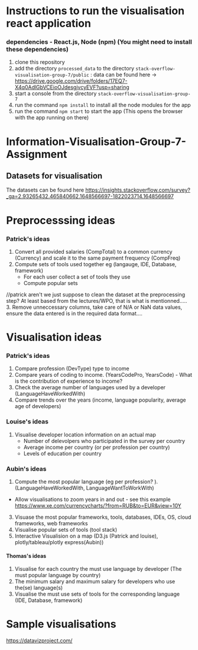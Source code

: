 # Instructions to run the visualisation react application 
### dependencies - React.js, Node (npm) (You might need to install these dependencies)

1. clone this repository 
2. add the directory `processed_data` to the directory `stack-overflow-visualisation-group-7/public` : data can be found here -> https://drive.google.com/drive/folders/17EQ7-X4q0AdlGbVCEioOJdesgjvcyEVF?usp=sharing
3. start a console from the directory `stack-overflow-visualisation-group-7`
4. run the command `npm install` to install all the node modules for the app 
5. run the command `npm start` to start the app (This opens the browser with the app running on there)






# Information-Visualisation-Group-7-Assignment

## Datasets for visualisation
The datasets can be found here 
https://insights.stackoverflow.com/survey?_ga=2.93265432.465840662.1648566697-1822023714.1648566697

#  Preprocesssing ideas
### Patrick's ideas 

1. Convert all provided salaries (CompTotal) to a common currency (Currency) and scale it to the same payment frequency (CompFreq)
2. Compute sets of tools used together eg (langauge, IDE, Database, framework)
   - For each user collect a set of tools they use
   - Compute popular sets 

//patrick aren't we just suppose to clean the dataset at the preprocessing step? At least based from the lectures/WPO, 
that is what is mentionned.....
3. Remove unneccessary columns, take care of N/A or NaN data values, ensure the data entered is in the required data format....

# Visualisation ideas 
### Patrick's ideas
1. Compare profession (DevType) type to income
2. Compare years of coding to income. (YearsCodePro, YearsCode) - What is the contribution of experience to income?
3. Check the average number of languages used by a developer (LanguageHaveWorkedWith)
4.  Compare trends over the years (income, language popularity, average age of developers)

### Louise's ideas
1. Visualise developer location information on an actual map 
   * Number of delevolpers who participated in the survey per country 
   * Average income per country (or per profession per country)
   * Levels of education per country

### Aubin's ideas 
1. Compute the most popular language (eg per profession? ).  (LanguageHaveWorkedWith, LanguageWantToWorkWith)
  -  Allow visualisations to zoom years in and out - see this example https://www.xe.com/currencycharts/?from=RUB&to=EUR&view=10Y
3. Visuase the most popular frameworks, tools, databases, IDEs, OS, cloud frameworks, web frameworks 
4. Visualise popular sets of tools (tool stack)
5. Interactive Visualision on a map (D3.js (Patrick and louise), plotly/tableau/plotly express(Aubin))

#### Thomas's ideas
1. Visualise for each country the must use language by developer (The must popular language by country)
2. The minimum salary and maximum salary for developers who use the(se) language(s)
3. Visualise the must use sets of tools for the corresponding language (IDE, Database, framework)


# Sample visualisations
https://datavizproject.com/



